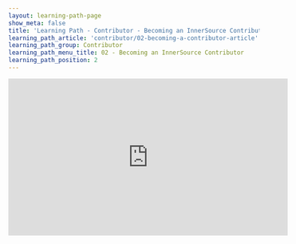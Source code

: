 ```yaml
---
layout: learning-path-page
show_meta: false
title: 'Learning Path - Contributor - Becoming an InnerSource Contributor'
learning_path_article: 'contributor/02-becoming-a-contributor-article'
learning_path_group: Contributor
learning_path_menu_title: 02 - Becoming an InnerSource Contributor
learning_path_position: 2
---
```


<iframe width="560" height="315" src="https://www.youtube.com/embed/ofzSDF9EmPU" frameborder="0" allow="accelerometer; autoplay; encrypted-media; gyroscope; picture-in-picture" allowfullscreen></iframe>
